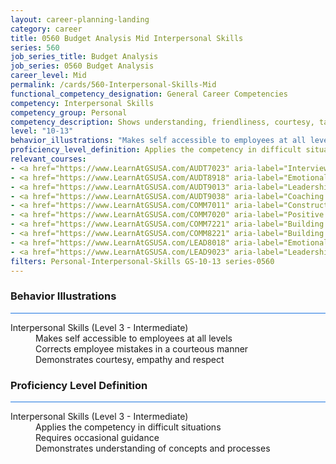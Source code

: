 ```yaml
---
layout: career-planning-landing
category: career
title: 0560 Budget Analysis Mid Interpersonal Skills
series: 560
job_series_title: Budget Analysis
job_series: 0560 Budget Analysis
career_level: Mid
permalink: /cards/560-Interpersonal-Skills-Mid
functional_competency_designation: General Career Competencies
competency: Interpersonal Skills
competency_group: Personal
competency_description: Shows understanding, friendliness, courtesy, tact, empathy, concern, and politeness to others; develops and maintains effective relationships with others; may include effectively dealing with individuals who are difficult, hostile, or distressed; relates well to people from varied backgrounds and different situations; is sensitive to cultural diversity, race, gender, disabilities, and other individual differences
level: "10-13"
behavior_illustrations: "Makes self accessible to employees at all levels ? Corrects employee mistakes in a courteous manner ? Demonstrates courtesy, empathy and respect"
proficiency_level_definition: Applies the competency in difficult situations ? Requires occasional guidance ? Demonstrates understanding of concepts and processes
relevant_courses: 
- <a href="https://www.LearnAtGSUSA.com/AUDT7023" aria-label="Interviewing Techniques for Auditors (AUDT7012), GSU - https://www.LearnAtGSUSA.com/AUDT7023">Interviewing Techniques for Auditors (AUDT7012), GSU</a>
- <a href="https://www.LearnAtGSUSA.com/AUDT8918" aria-label="Emotionally Intelligent Auditor&#58; The Power of Influence and Situational Awareness (AUDT8911), GSU - https://www.LearnAtGSUSA.com/AUDT8918">Emotionally Intelligent Auditor&#58; The Power of Influence and Situational Awareness (AUDT8911), GSU</a>
- <a href="https://www.LearnAtGSUSA.com/AUDT9013" aria-label="Leadership, Motivation and Accountability for High Performance Audit Organizations (AUDT9010), GSU - https://www.LearnAtGSUSA.com/AUDT9013">Leadership, Motivation and Accountability for High Performance Audit Organizations (AUDT9010), GSU</a>
- <a href="https://www.LearnAtGSUSA.com/AUDT9038" aria-label="Coaching Audit Staff for High Perfromance (AUDT9035), GSU - https://www.LearnAtGSUSA.com/AUDT9038">Coaching Audit Staff for High Perfromance (AUDT9035), GSU</a>
- <a href="https://www.LearnAtGSUSA.com/COMM7011" aria-label="Constructive Conflict Resolution (COMM7004), GSU - https://www.LearnAtGSUSA.com/COMM7011">Constructive Conflict Resolution (COMM7004), GSU</a>
- <a href="https://www.LearnAtGSUSA.com/COMM7020" aria-label="Positive Approaches to Difficult People (COMM7009), GSU - https://www.LearnAtGSUSA.com/COMM7020">Positive Approaches to Difficult People (COMM7009), GSU</a>
- <a href="https://www.LearnAtGSUSA.com/COMM7221" aria-label="Building Effetive Organizatinal Relationships&#58; An Employee's RX (COMM7210), GSU - https://www.LearnAtGSUSA.com/COMM7221">Building Effetive Organizatinal Relationships&#58; An Employee's RX (COMM7210), GSU</a>
- <a href="https://www.LearnAtGSUSA.com/COMM8221" aria-label="Building Effetive Organizatinal Relationships&#58; A Supervisor's RX (COMM8210), GSU - https://www.LearnAtGSUSA.com/COMM8221">Building Effetive Organizatinal Relationships&#58; A Supervisor's RX (COMM8210), GSU</a>
- <a href="https://www.LearnAtGSUSA.com/LEAD8018" aria-label="Emotionally Intelligent Leaders (LEAD8007), GSU - https://www.LearnAtGSUSA.com/LEAD8018">Emotionally Intelligent Leaders (LEAD8007), GSU</a>
- <a href="https://www.LearnAtGSUSA.com/LEAD9023" aria-label="Leadership, Motivation and Accountability for High Performance Organizations (LEAD9020), GSU - https://www.LearnAtGSUSA.com/LEAD9023">Leadership, Motivation and Accountability for High Performance Organizations (LEAD9020), GSU</a>
filters: Personal-Interpersonal-Skills GS-10-13 series-0560
---
```


<div class="desktop:grid-col-6 margin-y-3">
  <div class="border-top-2 bg-white padding-3 shadow-5 height-full members-hover border-1px button-border border-top-blue radius-lg card-text-color">
    <h3>Behavior Illustrations</h3>
    <hr style="background-color: #1b74e0 !important;"/>
    <dl class="text-base card-content-color"><dt>Interpersonal Skills (Level 3 - Intermediate)</dt><dd>Makes self accessible to employees at all levels </dd><dd> Corrects employee mistakes in a courteous manner </dd><dd> Demonstrates courtesy, empathy and respect</dd></dl>
  </div>
</div>
<div class="desktop:grid-col-6 margin-y-3">
  <div class="border-top-2 bg-white padding-3 shadow-5 height-full members-hover border-1px button-border border-top-blue radius-lg card-text-color">
    <h3>Proficiency Level Definition</h3>
     <hr style="background-color: #1b74e0 !important;"/>
    <dl class="text-base card-content-color"><dt>Interpersonal Skills (Level 3 - Intermediate)</dt><dd>Applies the competency in difficult situations </dd><dd> Requires occasional guidance </dd><dd> Demonstrates understanding of concepts and processes</dd></dl>
  </div>
</div>